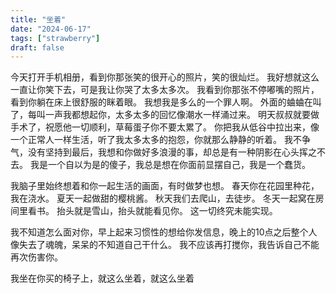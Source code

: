 ```yaml
---
title: "坐着"
date: "2024-06-17"
tags: ["strawberry"]
draft: false
---
```


今天打开手机相册，看到你那张笑的很开心的照片，笑的很灿烂。
我好想就这么一直让你笑下去，可是我让你哭了太多太多次。
我看到你那张不停嘟嘴的照片，看到你躺在床上很舒服的眯着眼。
我想我是多么的一个罪人啊。
外面的蛐蛐在叫了，每叫一声我都想起你，太多太多的回忆像潮水一样涌过来。
明天叔叔就要做手术了，祝愿他一切顺利，草莓蛋子你不要太累了。
你把我从低谷中拉出来，像一个正常人一样生活，听了我太多太多的抱怨，你就那么静静的听着。
我不争气，没有坚持到最后，我想和你做好多浪漫的事，却总是有一种阴影在心头挥之不去。
我是一个自以为是的傻子，我总是想在你面前显摆自己，我是一个蠢货。

我脑子里始终想着和你一起生活的画面，有时做梦也想。
春天你在花园里种花，我在浇水。
夏天一起做甜的樱桃酱。
秋天我们去爬山，去徒步。
冬天一起窝在房间里看书。
抬头就是雪山，抬头就能看见你。
这一切终究未能实现。

我不知道怎么面对你，早上起来习惯性的想给你发信息，晚上的10点之后整个人像失去了魂魄，呆呆的不知道自己干什么。
我不应该再打搅你，我告诉自己不能再次伤害你。

我坐在你买的椅子上，就这么坐着，就这么坐着


